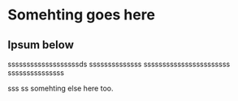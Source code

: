 # Somehting goes here

## Ipsum below
sssssssssssssssssssds
ssssssssssssss
sssssssssssssssssssssss
sssssssssssssss

sss
ss
somehting else here too.